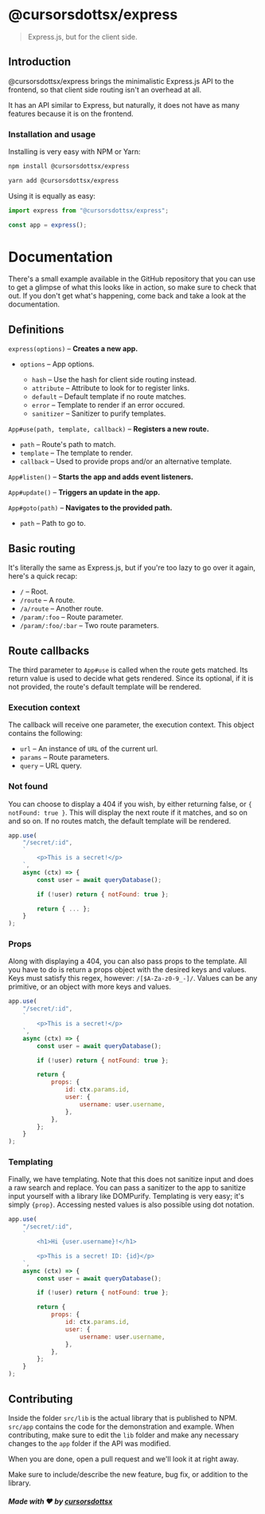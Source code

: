 # @cursorsdottsx/express

> Express.js, but for the client side.

## Introduction

@cursorsdottsx/express brings the minimalistic Express.js API to the frontend, so that client side routing isn't an overhead at all.

It has an API similar to Express, but naturally, it does not have as many features because it is on the frontend.

### Installation and usage

Installing is very easy with NPM or Yarn:

```bash
npm install @cursorsdottsx/express
```

```bash
yarn add @cursorsdottsx/express
```

Using it is equally as easy:

```js
import express from "@cursorsdottsx/express";

const app = express();
```

# Documentation

There's a small example available in the GitHub repository that you can use to get a glimpse of what this looks like in action, so make sure to check that out.
If you don't get what's happening, come back and take a look at the documentation.

## Definitions

`express(options)` – **Creates a new app.**

-   `options` – App options.

    -   `hash` – Use the hash for client side routing instead.
    -   `attribute` – Attribute to look for to register links.
    -   `default` – Default template if no route matches.
    -   `error` – Template to render if an error occured.
    -   `sanitizer` – Sanitizer to purify templates.

`App#use(path, template, callback)` – **Registers a new route.**

-   `path` – Route's path to match.
-   `template` – The template to render.
-   `callback` – Used to provide props and/or an alternative template.

`App#listen()` – **Starts the app and adds event listeners.**

`App#update()` – **Triggers an update in the app.**

`App#goto(path)` – **Navigates to the provided path.**

-   `path` – Path to go to.

## Basic routing

It's literally the same as Express.js, but if you're too lazy to go over it again, here's a quick recap:

-   `/` – Root.
-   `/route` – A route.
-   `/a/route` – Another route.
-   `/param/:foo` – Route parameter.
-   `/param/:foo/:bar` – Two route parameters.

## Route callbacks

The third parameter to `App#use` is called when the route gets matched.
Its return value is used to decide what gets rendered.
Since its optional, if it is not provided, the route's default template will be rendered.

### Execution context

The callback will receive one parameter, the execution context. This object contains the following:

-   `url` – An instance of `URL` of the current url.
-   `params` – Route parameters.
-   `query` – URL query.

### Not found

You can choose to display a 404 if you wish, by either returning false, or `{ notFound: true }`.
This will display the next route if it matches, and so on and so on.
If no routes match, the default template will be rendered.

```js
app.use(
    "/secret/:id",
    `
        <p>This is a secret!</p>
    `,
    async (ctx) => {
        const user = await queryDatabase();

        if (!user) return { notFound: true };

        return { ... };
    }
);
```

### Props

Along with displaying a 404, you can also pass props to the template.
All you have to do is return a props object with the desired keys and values.
Keys must satisfy this regex, however: `/[$A-Za-z0-9_-]/`.
Values can be any primitive, or an object with more keys and values.

```js
app.use(
    "/secret/:id",
    `
        <p>This is a secret!</p>
    `,
    async (ctx) => {
        const user = await queryDatabase();

        if (!user) return { notFound: true };

        return {
            props: {
                id: ctx.params.id,
                user: {
                    username: user.username,
                },
            },
        };
    }
);
```

### Templating

Finally, we have templating. Note that this does not sanitize input and does a raw search and replace. You can pass a sanitizer to the app to sanitize input yourself with a library like DOMPurify. Templating is very easy; it's simply `{prop}`. Accessing nested values is also possible using dot notation.

```js
app.use(
    "/secret/:id",
    `
        <h1>Hi {user.username}!</h1>

        <p>This is a secret! ID: {id}</p>
    `,
    async (ctx) => {
        const user = await queryDatabase();

        if (!user) return { notFound: true };

        return {
            props: {
                id: ctx.params.id,
                user: {
                    username: user.username,
                },
            },
        };
    }
);
```

## Contributing

Inside the folder `src/lib` is the actual library that is published to NPM.
`src/app` contains the code for the demonstration and example.
When contributing, make sure to edit the `lib` folder and make any necessary changes to the `app` folder if the API was modified.

When you are done, open a pull request and we'll look it at right away.

Make sure to include/describe the new feature, bug fix, or addition to the library.

##### Made with ❤️ by [cursorsdottsx](https://cursorsdottsx.github.io)
